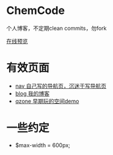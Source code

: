 # ChemCode
个人博客，不定期clean commits，勿fork

[在线预览](https://chemcode.tk)

# 有效页面
- [nav 自己写的导航页，沉迷于写导航页](https://chemcode.tk/nav/an/index.html)
- [blog 我的博客](https://chemcode.tk/blog/index.html)
- [qzone 早期玩的空间demo](https://chemcode.tk/qzone/index.html)
<!-- - [static 静态文件，表情包](static/)
- p 带有强烈的主观色彩的一些东西
- p/list 清单控，电影，音乐，游戏 -->


# 一些约定
- $max-width = 600px;



